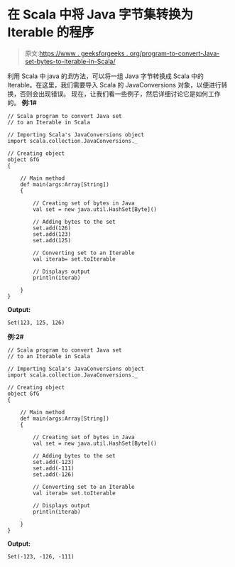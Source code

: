 # 在 Scala 中将 Java 字节集转换为 Iterable 的程序

> 原文:[https://www . geeksforgeeks . org/program-to-convert-Java-set-bytes-to-iterable-in-Scala/](https://www.geeksforgeeks.org/program-to-convert-java-set-of-bytes-to-an-iterable-in-scala/)

利用 Scala 中 java 的*到*方法，可以将一组 Java 字节转换成 Scala 中的 Iterable。在这里，我们需要导入 Scala 的 JavaConversions 对象，以便进行转换，否则会出现错误。
现在，让我们看一些例子，然后详细讨论它是如何工作的。
**例:1#**

```
// Scala program to convert Java set
// to an Iterable in Scala

// Importing Scala's JavaConversions object
import scala.collection.JavaConversions._

// Creating object
object GfG
{ 

    // Main method
    def main(args:Array[String])
    {

        // Creating set of bytes in Java
        val set = new java.util.HashSet[Byte]()

        // Adding bytes to the set
        set.add(126)
        set.add(123)
        set.add(125)

        // Converting set to an Iterable
        val iterab= set.toIterable

        // Displays output
        println(iterab)

    }
}
```

**Output:**

```
Set(123, 125, 126)

```

**例:2#**

```
// Scala program to convert Java set
// to an Iterable in Scala

// Importing Scala's JavaConversions object
import scala.collection.JavaConversions._

// Creating object
object GfG
{ 

    // Main method
    def main(args:Array[String])
    {

        // Creating set of bytes in Java
        val set = new java.util.HashSet[Byte]()

        // Adding bytes to the set
        set.add(-123)
        set.add(-111)
        set.add(-126)

        // Converting set to an Iterable
        val iterab= set.toIterable

        // Displays output
        println(iterab)

    }
}
```

**Output:**

```
Set(-123, -126, -111)

```